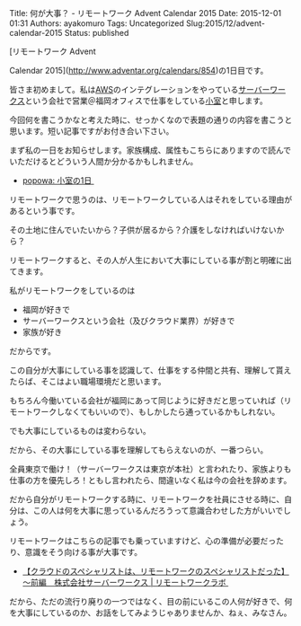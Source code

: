 Title: 何が大事？ - リモートワーク Advent Calendar 2015
Date: 2015-12-01 01:31
Authors: ayakomuro
Tags:  Uncategorized
Slug:2015/12/advent-calendar-2015
Status: published

[リモートワーク Advent

Calendar 2015](http://www.adventar.org/calendars/854)の1日目です。

皆さま初めまして。私は[AWS](http://aws.amazon.com/jp/)のインテグレーションをやっている[サーバーワークス](http://www.serverworks.co.jp/)という会社で営業＠福岡オフィスで仕事をしている[小室](https://twitter.com/ayakomuro)と申します。

今回何を書こうかなと考えた時に、せっかくなので表題の通りの内容を書こうと思います。短い記事ですがお付き合い下さい。

まず私の一日をお知らせします。家族構成、属性もこちらにありますので読んでいただけるとどういう人間か分かるかもしれません。

-   [popowa: 小室の1日 ](http://blog.popowa.com/2015/10/1.html)



リモートワークで思うのは、リモートワークしている人はそれをしている理由があるという事です。





その土地に住んでいたいから？子供が居るから？介護をしなければいけないから？









リモートワークすると、その人が人生において大事にしている事が割と明確に出てきます。









私がリモートワークをしているのは





-   福岡が好きで
-   サーバーワークスという会社（及びクラウド業界）が好きで
-   家族が好き



だからです。











この自分が大事にしている事を認識して、仕事をする仲間と共有、理解して貰えたらば、そこはよい職場環境だと思います。









もちろん今働いている会社が福岡にあって同じように好きだと思っていれば（リモートワークしなくてもいいので）、もしかしたら通っているかもしれない。





でも大事にしているものは変わらない。









だから、その大事にしている事を理解してもらえないのが、一番つらい。





全員東京で働け！（サーバーワークスは東京が本社）と言われたり、家族よりも仕事の方を優先しろ！ともし言われたら、間違いなく私は今の会社を辞めます。









だから自分がリモートワークする時に、リモートワークを社員にさせる時に、自分は、この人は何を大事に思っているんだろうって意識合わせした方がいいでしょう。









リモートワークはこちらの記事でも乗っていますけど、心の準備が必要だったり、意識をそう向ける事が大事です。

-   [【クラウドのスペシャリストは、リモートワークのスペシャリストだった】～前編　株式会社サーバーワークス
    \|
    リモートワークラボ ](http://www.remotework-labo.jp/2015/11/interview_11/)





だから、ただの流行り廃りの一つではなく、目の前にいるこの人何が好きで、何を大事にしているのか、お話をしてみようじゃありませんか、ねぇ、みなさん。






